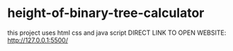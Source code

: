# height-of-binary-tree-calculator
this project uses html css and java script 
DIRECT LINK TO OPEN WEBSITE: http://127.0.0.1:5500/
